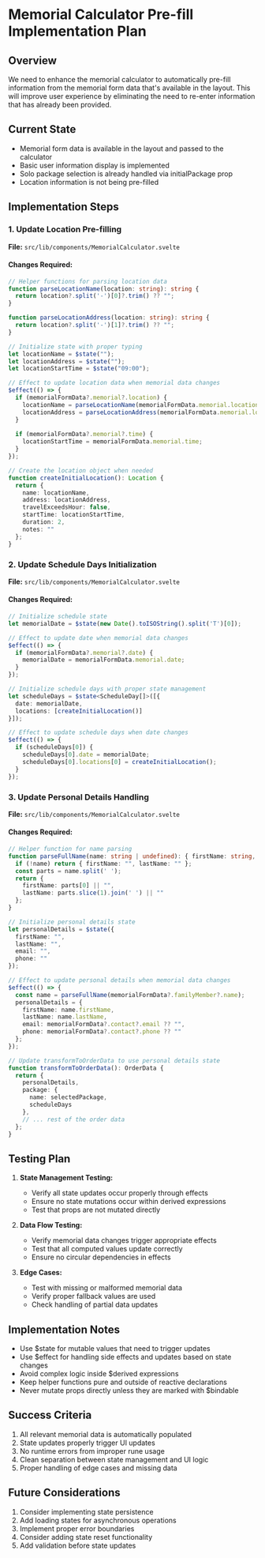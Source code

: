 # Memorial Calculator Pre-fill Implementation Plan

## Overview
We need to enhance the memorial calculator to automatically pre-fill information from the memorial form data that's available in the layout. This will improve user experience by eliminating the need to re-enter information that has already been provided.

## Current State
- Memorial form data is available in the layout and passed to the calculator
- Basic user information display is implemented
- Solo package selection is already handled via initialPackage prop
- Location information is not being pre-filled

## Implementation Steps

### 1. Update Location Pre-filling
**File:** `src/lib/components/MemorialCalculator.svelte`

#### Changes Required:
```typescript
// Helper functions for parsing location data
function parseLocationName(location: string): string {
  return location?.split('-')[0]?.trim() ?? "";
}

function parseLocationAddress(location: string): string {
  return location?.split('-')[1]?.trim() ?? "";
}

// Initialize state with proper typing
let locationName = $state("");
let locationAddress = $state("");
let locationStartTime = $state("09:00");

// Effect to update location data when memorial data changes
$effect(() => {
  if (memorialFormData?.memorial?.location) {
    locationName = parseLocationName(memorialFormData.memorial.location);
    locationAddress = parseLocationAddress(memorialFormData.memorial.location);
  }
  
  if (memorialFormData?.memorial?.time) {
    locationStartTime = memorialFormData.memorial.time;
  }
});

// Create the location object when needed
function createInitialLocation(): Location {
  return {
    name: locationName,
    address: locationAddress,
    travelExceedsHour: false,
    startTime: locationStartTime,
    duration: 2,
    notes: ""
  };
}
```

### 2. Update Schedule Days Initialization
**File:** `src/lib/components/MemorialCalculator.svelte`

#### Changes Required:
```typescript
// Initialize schedule state
let memorialDate = $state(new Date().toISOString().split('T')[0]);

// Effect to update date when memorial data changes
$effect(() => {
  if (memorialFormData?.memorial?.date) {
    memorialDate = memorialFormData.memorial.date;
  }
});

// Initialize schedule days with proper state management
let scheduleDays = $state<ScheduleDay[]>([{
  date: memorialDate,
  locations: [createInitialLocation()]
}]);

// Effect to update schedule days when date changes
$effect(() => {
  if (scheduleDays[0]) {
    scheduleDays[0].date = memorialDate;
    scheduleDays[0].locations[0] = createInitialLocation();
  }
});
```

### 3. Update Personal Details Handling
**File:** `src/lib/components/MemorialCalculator.svelte`

#### Changes Required:
```typescript
// Helper function for name parsing
function parseFullName(name: string | undefined): { firstName: string, lastName: string } {
  if (!name) return { firstName: "", lastName: "" };
  const parts = name.split(' ');
  return {
    firstName: parts[0] || "",
    lastName: parts.slice(1).join(' ') || ""
  };
}

// Initialize personal details state
let personalDetails = $state({
  firstName: "",
  lastName: "",
  email: "",
  phone: ""
});

// Effect to update personal details when memorial data changes
$effect(() => {
  const name = parseFullName(memorialFormData?.familyMember?.name);
  personalDetails = {
    firstName: name.firstName,
    lastName: name.lastName,
    email: memorialFormData?.contact?.email ?? "",
    phone: memorialFormData?.contact?.phone ?? ""
  };
});

// Update transformToOrderData to use personal details state
function transformToOrderData(): OrderData {
  return {
    personalDetails,
    package: {
      name: selectedPackage,
      scheduleDays
    },
    // ... rest of the order data
  };
}
```

## Testing Plan

1. **State Management Testing:**
   - Verify all state updates occur properly through effects
   - Ensure no state mutations occur within derived expressions
   - Test that props are not mutated directly

2. **Data Flow Testing:**
   - Verify memorial data changes trigger appropriate effects
   - Test that all computed values update correctly
   - Ensure no circular dependencies in effects

3. **Edge Cases:**
   - Test with missing or malformed memorial data
   - Verify proper fallback values are used
   - Check handling of partial data updates

## Implementation Notes

- Use $state for mutable values that need to trigger updates
- Use $effect for handling side effects and updates based on state changes
- Avoid complex logic inside $derived expressions
- Keep helper functions pure and outside of reactive declarations
- Never mutate props directly unless they are marked with $bindable

## Success Criteria

1. All relevant memorial data is automatically populated
2. State updates properly trigger UI updates
3. No runtime errors from improper rune usage
4. Clean separation between state management and UI logic
5. Proper handling of edge cases and missing data

## Future Considerations

1. Consider implementing state persistence
2. Add loading states for asynchronous operations
3. Implement proper error boundaries
4. Consider adding state reset functionality
5. Add validation before state updates